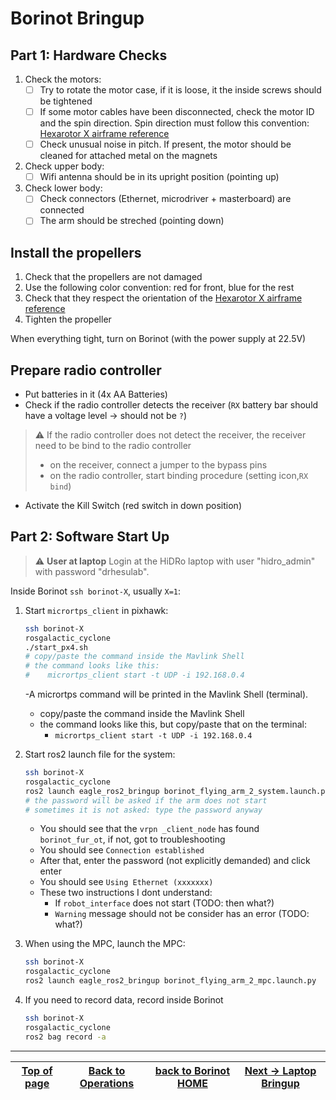# Borinot Bringup


## Part 1: Hardware Checks
1. Check the motors:
   - [ ] Try to rotate the motor case, if it is loose, it the inside screws should be tightened
   - [ ] If some motor cables have been disconnected, check the motor ID and the spin direction. Spin direction must follow this convention: [Hexarotor X airframe reference](https://docs.px4.io/main/en/airframes/airframe_reference.html#hexarotor-x)
   - [ ] Check unusual noise in pitch. If present, the motor should be cleaned for attached metal on the magnets
2. Check upper body:
   - [ ] Wifi antenna should be in its upright position (pointing up)
3. Check lower body:
   - [ ] Check connectors (Ethernet, microdriver + masterboard) are connected
   - [ ] The arm should be streched (pointing down)

## Install the propellers
1. Check that the propellers are not damaged
2. Use the following color convention: red for front, blue for the rest
3. Check that they respect the orientation of the [Hexarotor X airframe reference](https://docs.px4.io/main/en/airframes/airframe_reference.html#hexarotor-x)
4. Tighten the propeller

 When everything tight, turn on Borinot (with the power supply at 22.5V)

## Prepare radio controller
- Put batteries in it (4x AA Batteries)
- Check if the radio controller detects the receiver (`RX` battery bar should have a voltage level -> should not be `?`)
> ⚠️  If the radio controller does not detect the receiver, the receiver need to be bind to the radio controller
>  - on the receiver, connect a jumper to the bypass pins
>  - on the radio controller, start binding procedure (setting icon,`RX bind`)
- Activate the Kill Switch (red switch in down position)

## Part 2: Software Start Up

> ⚠️ **User at laptop** Login at the HiDRo laptop with user "hidro_admin" with password "drhesulab".


Inside Borinot `ssh borinot-X`, usually `X=1`:
1. Start `micrortps_client` in pixhawk:
    ``` bash
    ssh borinot-X
    rosgalactic_cyclone
    ./start_px4.sh
    # copy/paste the command inside the Mavlink Shell
    # the command looks like this:
    #    micrortps_client start -t UDP -i 192.168.0.4
    ```
   -A micrortps command will be printed in the Mavlink Shell (terminal).
   - copy/paste the command inside the Mavlink Shell
   - the command looks like this, but copy/paste that on the terminal:
      -  `micrortps_client start -t UDP -i 192.168.0.4`
  
2. Start ros2 launch file for the system:
    ``` bash
    ssh borinot-X
    rosgalactic_cyclone
    ros2 launch eagle_ros2_bringup borinot_flying_arm_2_system.launch.py
    # the password will be asked if the arm does not start
    # sometimes it is not asked: type the password anyway
    ```
    - You should see that the `vrpn _client_node` has found `borinot_fur_ot`, if not, got to troubleshooting
    - You should see `Connection established`
    - After that, enter the password (not explicitly demanded) and click enter
    - You should see `Using Ethernet (xxxxxxx)`
    - These two instructions I dont understand:
       - If `robot_interface` does not start (TODO: then what?)
       - `Warning` message should not be consider has an error (TODO: what?)
3. When using the MPC, launch the MPC:
    ``` bash
    ssh borinot-X
    rosgalactic_cyclone
    ros2 launch eagle_ros2_bringup borinot_flying_arm_2_mpc.launch.py
    ```
4. If you need to record data, record inside Borinot
    ``` bash
    ssh borinot-X
    rosgalactic_cyclone
    ros2 bag record -a
    ```

---
| [Top of page](#borinot-bringup) | [Back to Operations](./README.md) | [back to Borinot HOME](../README.md) | [Next → Laptop Bringup](3_laptop_bringup.md) |
| --- | --- | --- | --- |
